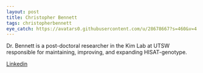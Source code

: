 ```yaml
---
layout: post
title: Christopher Bennett
tags: christopherbennett
eye_catch: https://avatars0.githubusercontent.com/u/28678667?s=460&v=4
---
```


Dr. Bennett is a post-doctoral researcher in the Kim Lab at UTSW responsible for maintaining, improving, and expanding HISAT-genotype.

[Linkedin](https://www.linkedin.com/in/christopher-bennett-336489aa)




